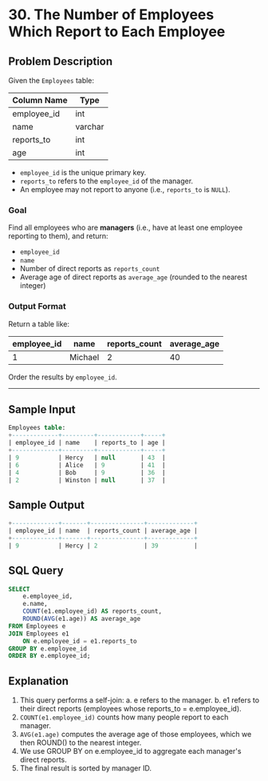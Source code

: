 # 30. The Number of Employees Which Report to Each Employee

## Problem Description

Given the `Employees` table:

| Column Name  | Type    |
|--------------|---------|
| employee_id  | int     |
| name         | varchar |
| reports_to   | int     |
| age          | int     |

- `employee_id` is the unique primary key.
- `reports_to` refers to the `employee_id` of the manager.
- An employee may not report to anyone (i.e., `reports_to` is `NULL`).

### Goal

Find all employees who are **managers** (i.e., have at least one employee reporting to them), and return:
- `employee_id`
- `name`
- Number of direct reports as `reports_count`
- Average age of direct reports as `average_age` (rounded to the nearest integer)

### Output Format

Return a table like:

| employee_id | name    | reports_count | average_age |
|-------------|---------|----------------|-------------|
| 1           | Michael | 2              | 40          |

Order the results by `employee_id`.

---

## Sample Input

```sql
Employees table:
+-------------+---------+------------+-----+
| employee_id | name    | reports_to | age |
+-------------+---------+------------+-----+
| 9           | Hercy   | null       | 43  |
| 6           | Alice   | 9          | 41  |
| 4           | Bob     | 9          | 36  |
| 2           | Winston | null       | 37  |
```
## Sample Output

```sql
+-------------+-------+---------------+-------------+
| employee_id | name  | reports_count | average_age |
+-------------+-------+---------------+-------------+
| 9           | Hercy | 2             | 39          |
```

## SQL Query

```sql
SELECT 
    e.employee_id,
    e.name,
    COUNT(e1.employee_id) AS reports_count,
    ROUND(AVG(e1.age)) AS average_age
FROM Employees e
JOIN Employees e1 
    ON e.employee_id = e1.reports_to
GROUP BY e.employee_id
ORDER BY e.employee_id;
```

## Explanation
1. This query performs a self-join:
   a. e refers to the manager.
   b. e1 refers to their direct reports (employees whose reports_to = e.employee_id).
2. ```COUNT(e1.employee_id)``` counts how many people report to each manager.
3. ```AVG(e1.age)``` computes the average age of those employees, which we then ROUND() to the nearest integer.
4. We use GROUP BY on e.employee_id to aggregate each manager's direct reports.
5. The final result is sorted by manager ID.
